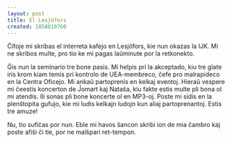 ```yaml
---
layout: post
title: El Lesjöfors
created: 1058810760
---
```

Ĉifoje mi skribas el interreta kafejo en Lesjöfors, kie nun okazas la IJK.  Mi ne skribos multe, pro tio ke mi pagas laŭminute por la retkonekto.

Ĝis nun la seminario tre bone pasis.  Mi helpis pri la akceptado, kiu tre glate iris krom kiam temis pri kontrolo de UEA-membreco, ĉefe pro malrapideco en la Centra Oficejo.  Mi ankaŭ partoprenis en kelkaj eventoj.  Hieraŭ vespere mi ĉeestis koncerton de Ĵomart kaj Nataŝa, kiu fakte estis multe pli bona ol mi atendis.  Ili sonas pli bone koncerte ol en MP3-oj.  Poste mi sidis en la plenŝtopita gufujo, kie mi ludis kelkajn ludojn kun aliaj partoprenantoj.  Estis tre amuze!

Nu, tio sufiĉas por nun.  Eble mi havos ŝancon skribi ion de mia ĉambro kaj poste afiŝi ĉi tie, por ne malŝpari ret-tempon.
